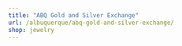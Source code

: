 ```yaml
---
title: "ABQ Gold and Silver Exchange"
url: /albuquerque/abq-gold-and-silver-exchange/
shop: jewelry
---
```

